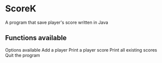 # ScoreK
A program that save player's score written in Java

## Functions available
Options available
Add a player
Print a player score
Print all existing scores
Quit the program
